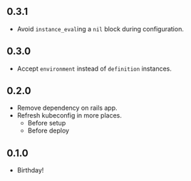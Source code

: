 ## 0.3.1
* Avoid `instance_eval`ing a `nil` block during configuration.

## 0.3.0
* Accept `environment` instead of `definition` instances.

## 0.2.0
* Remove dependency on rails app.
* Refresh kubeconfig in more places.
  - Before setup
  - Before deploy

## 0.1.0
* Birthday!
